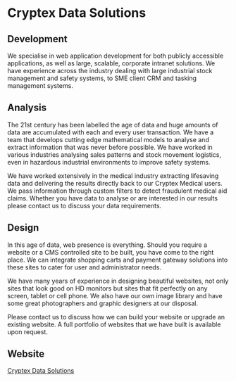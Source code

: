 # Cryptex Data Solutions

<!--

**Here are some ideas to get you started:**

🙋‍♀️ A short introduction - what is your organization all about?
🌈 Contribution guidelines - how can the community get involved?
👩‍💻 Useful resources - where can the community find your docs? Is there anything else the community should know?
🍿 Fun facts - what does your team eat for breakfast?
🧙 Remember, you can do mighty things with the power of [Markdown](https://docs.github.com/github/writing-on-github/getting-started-with-writing-and-formatting-on-github/basic-writing-and-formatting-syntax)
-->

## Development

We specialise in web application development for both publicly accessible applications, as well as large, scalable, corporate intranet solutions. We have experience across the industry dealing with large industrial stock management and safety systems, to SME client CRM and tasking management systems.

## Analysis 

The 21st century has been labelled the age of data and huge amounts of data are accumulated with each and every user transaction. We have a team that develops cutting edge mathematical models to analyse and extract information that was never before possible. We have worked in various industries analysing sales patterns and stock movement logistics, even in hazardous industrial environments to improve safety systems.

We have worked extensively in the medical industry extracting lifesaving data and delivering the results directly back to our Cryptex Medical users. We pass information through custom filters to detect fraudulent medical aid claims. Whether you have data to analyse or are interested in our results please contact us to discuss your data requirements.

## Design

In this age of data, web presence is everything. Should you require a website or a CMS controlled site to be built, you have come to the right place. We can integrate shopping carts and payment gateway solutions into these sites to cater for user and administrator needs.

We have many years of experience in designing beautiful websites, not only sites that look good on HD monitors but sites that fit perfectly on any screen, tablet or cell phone. We also have our own image library and have some great photographers and graphic designers at our disposal.

Please contact us to discuss how we can build your website or upgrade an existing website. A full portfolio of websites that we have built is available upon request.

## Website

[Cryptex Data Solutions](https://cryptex.co.za)

